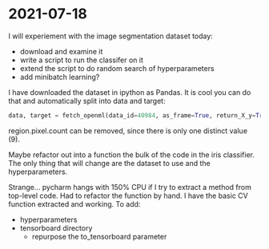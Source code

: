 # 2021-07-18
I will experiement with the image segmentation dataset today:
- download and examine it
- write a script to run the classifer on it
- extend the script to do random search of hyperparameters
- add minibatch learning?

I have downloaded the dataset in ipython as Pandas.  It is cool you can do that and automatically split into data and target:
```python
data, target = fetch_openml(data_id=40984, as_frame=True, return_X_y=True)
```
region.pixel.count can be removed, since there is only one distinct value (9).

Maybe refactor out into a function the bulk of the code in the iris classifier.  The only thing that will change are the dataset to use and the hyperparameters.

Strange... pycharm hangs with 150% CPU if I try to extract a method from top-level code.   Had to refactor the function by hand.
I have the basic CV function extracted and working. 
To add:
- hyperparameters
- tensorboard directory
    - repurpose the to_tensorboard parameter

